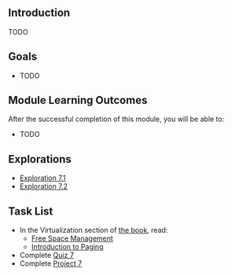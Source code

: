 ## Introduction

TODO

## Goals

* TODO
  
## Module Learning Outcomes
  
After the successful completion of this module, you will be able to:

* TODO

## Explorations

* [Exploration 7.1]()
* [Exploration 7.2]()

## Task List

* In the Virtualization section of [the book](https://pages.cs.wisc.edu/~remzi/OSTEP/), read:
  * [Free Space Management](https://pages.cs.wisc.edu/~remzi/OSTEP/vm-freespace.pdf)
  * [Introduction to Paging](https://pages.cs.wisc.edu/~remzi/OSTEP/vm-paging.pdf)
* Complete [Quiz 7]()
* Complete [Project 7]()

